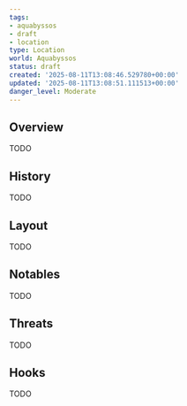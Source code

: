 ```yaml
---
tags:
- aquabyssos
- draft
- location
type: Location
world: Aquabyssos
status: draft
created: '2025-08-11T13:08:46.529780+00:00'
updated: '2025-08-11T13:08:51.111513+00:00'
danger_level: Moderate
---
```



## Overview

TODO
## History

TODO
## Layout

TODO
## Notables

TODO
## Threats

TODO
## Hooks

TODO
